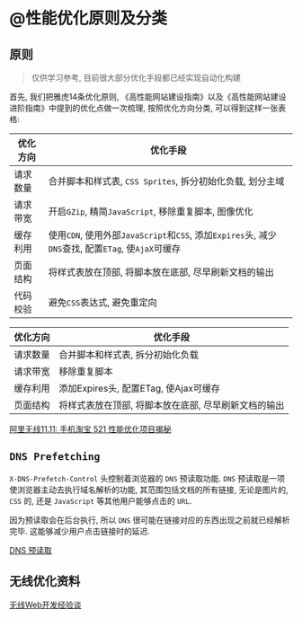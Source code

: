 # @性能优化原则及分类

## 原则

> 仅供学习参考, 目前很大部分优化手段都已经实现自动化构建

首先, 我们把雅虎14条优化原则, 《高性能网站建设指南》以及《高性能网站建设进阶指南》中提到的优化点做一次梳理, 按照优化方向分类, 可以得到这样一张表格:

| 优化方向 | 优化手段 |
| ------------- |-------------|
| 请求数量 | 合并脚本和样式表, `CSS Sprites`, 拆分初始化负载, 划分主域 |
| 请求带宽 | 开启`GZip`, 精简`JavaScript`, 移除重复脚本, 图像优化 |
| 缓存利用 | 使用`CDN`, 使用外部`JavaScript`和`CSS`, 添加`Expires`头, 减少`DNS`查找, 配置`ETag`, 使`AjaX`可缓存 |
| 页面结构 | 将样式表放在顶部, 将脚本放在底部, 尽早刷新文档的输出 |
| 代码校验 | 避免`CSS`表达式, 避免重定向 |


| 优化方向 | 优化手段 |
| ------------- |-------------|
| 请求数量 | 合并脚本和样式表, 拆分初始化负载 |
| 请求带宽 | 移除重复脚本 |
| 缓存利用 | 添加Expires头, 配置ETag, 使Ajax可缓存 |
| 页面结构 | 将样式表放在顶部, 将脚本放在底部, 尽早刷新文档的输出 |

[阿里无线11.11: 手机淘宝 521 性能优化项目揭秘](http://www.infoq.com/cn/articles/mobile-taobao-521-performance-optimization-project)

## `DNS Prefetching`

`X-DNS-Prefetch-Control` 头控制着浏览器的 `DNS` 预读取功能.  `DNS` 预读取是一项使浏览器主动去执行域名解析的功能, 其范围包括文档的所有链接, 无论是图片的, `CSS` 的, 还是 `JavaScript` 等其他用户能够点击的 `URL`.

因为预读取会在后台执行, 所以 `DNS` 很可能在链接对应的东西出现之前就已经解析完毕. 这能够减少用户点击链接时的延迟.

[DNS 预读取](https://developer.mozilla.org/zh-CN/docs/Controlling_DNS_prefetching)

## 无线优化资料

[无线Web开发经验谈](http://am-team.github.io/amg/dev-exp-doc.html#无线web开发简介)
